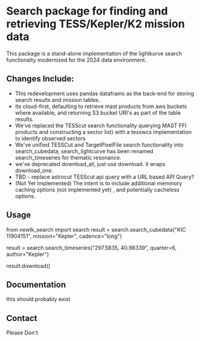 # Search package for finding and retrieving TESS/Kepler/K2 mission data
This package is a stand-alone implementation of the lightkurve search functionalty modernized for the 2024 data environment.  

## Changes Include:
  - This redevelopment uses pandas dataframs as the back-end for storing search results and mission tables.
  - Its cloud-first, defaulting to retrieve mast products from aws buckets where available, and returning S3 bucket URI's as part of the table results.
  - We've replaced the TESScut search functionality querying MAST FFI products and constructing a sector list) with a tesswcs implementation to identify observed sectors
  - We've unified TESSCut and TargetPixelFile search functionality into search_cubedata,  search_lightcurve has been renamed search_timeseries for thematic resonance.
  - we've deprecated download_all, just use download. it wraps download_one.  
  - TBD - replace astrocut TESScut api query with a URL based API Query?
  - (Not Yet Implemented) The intent is to include additional memmory caching options (not implemented yet) , and potentially cacheless options.


## Usage
  from newlk_search import search
  result = search.search_cubedata("KIC 11904151", mission="Kepler", cadence="long")

  result = search.search_timeseries("297.5835, 40.98339", quarter=6, author="Kepler")
  
  result.download()

  ## Documentation 
  this should probably exist

  ## Contact
  Please Don't
